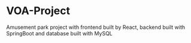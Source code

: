 # VOA-Project
Amusement park project with frontend built by React, backend built with SpringBoot and database built with MySQL
